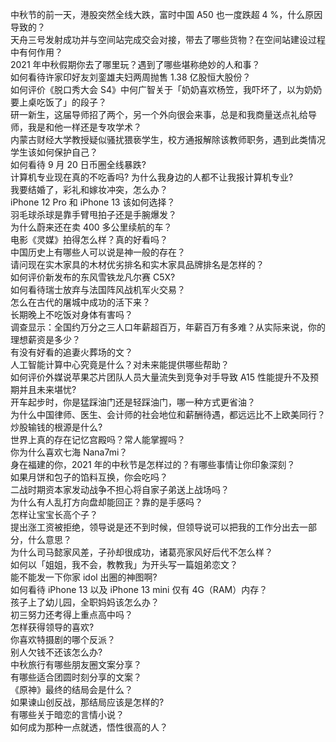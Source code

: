 中秋节的前一天，港股突然全线大跌，富时中国 A50 也一度跌超 4 %，什么原因导致的？  
天舟三号发射成功并与空间站完成交会对接，带去了哪些货物？在空间站建设过程中有何作用？  
2021 年中秋假期你去了哪里玩？遇到了哪些堪称绝妙的人和事？  
如何看待许家印好友刘銮雄夫妇两周抛售 1.38 亿股恒大股份？  
如何评价《脱口秀大会 S4》中何广智关于「奶奶喜欢杨笠，我吓坏了，以为奶奶要上桌吃饭了」的段子？  
研一新生，这届导师招了两个，另一个外向很会来事，总是和我商量送点礼给导师，我是和他一样还是专攻学术？  
内蒙古财经大学教授疑似骚扰猥亵学生，校方通报解除该教师职务，遇到此类情况学生该如何保护自己？  
如何看待 9 月 20 日币圈全线暴跌?  
计算机专业现在真的不吃香吗? 为什么我身边的人都不让我报计算机专业?  
我要结婚了，彩礼和嫁妆冲突，怎么办？  
iPhone 12 Pro 和 iPhone 13 该如何选择？  
羽毛球杀球是靠手臂甩拍子还是手腕爆发？  
为什么蔚来还在卖 400 多公里续航的车？  
电影《灵媒》拍得怎么样？真的好看吗？  
中国历史上有哪些人可以说是神一般的存在？  
请问现在实木家具的木材优劣排名和实木家具品牌排名是怎样的？  
如何评价新发布的东风雪铁龙凡尔赛 C5X?  
如何看待瑞士放弃与法国阵风战机军火交易？  
怎么在古代的屠城中成功的活下来？  
长期晚上不吃饭对身体有害吗？  
调查显示：全国约万分之三人口年薪超百万，年薪百万有多难？从实际来说，你的理想薪资是多少？  
有没有好看的追妻火葬场的文？  
人工智能计算中心究竟是什么？对未来能提供哪些帮助？  
如何评价外媒说苹果芯片团队人员大量流失到竞争对手导致 A15 性能提升不及预期并且未来堪忧?  
开车起步时，你是猛踩油门还是轻踩油门，哪一种方式更省油？  
为什么中国律师、医生、会计师的社会地位和薪酬待遇，都远远比不上欧美同行？  
炒股输钱的根源是什么?  
世界上真的存在记忆宫殿吗？常人能掌握吗？  
你为什么喜欢七海 Nana7mi？  
身在福建的你，2021 年的中秋节是怎样过的？有哪些事情让你印象深刻？  
如果月饼和包子的馅料互换，你会吃吗？  
二战时期资本家发动战争不担心将自家子弟送上战场吗？  
为什么有人乱打方向盘却能回正？靠的是手感吗？  
怎样让宝宝长高个子？  
提出涨工资被拒绝，领导说是还不到时候，但领导说可以把我的工作分出去一部分，什么意思？  
为什么司马懿家风差，子孙却很成功，诸葛亮家风好后代不怎么样？  
如何以「姐姐，我不会，教教我」为开头写一篇姐弟恋文？  
能不能发一下你家 idol 出圈的神图啊?  
如何看待 iPhone 13 以及 iPhone 13 mini  仅有 4G（RAM）内存？  
孩子上了幼儿园，全职妈妈该怎么办？  
初三努力还考得上重点高中吗？  
怎样获得领导的喜欢?  
你喜欢特摄剧的哪个反派？  
别人欠钱不还该怎么办?  
中秋旅行有哪些朋友圈文案分享？  
有哪些适合团圆时刻分享的文案？  
《原神》最终的结局会是什么？  
如果谏山创反战，那结局应该是怎样的?  
有哪些关于暗恋的言情小说？  
如何成为那种一点就透，悟性很高的人？  
